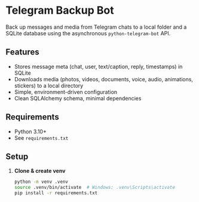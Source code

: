# Telegram Backup Bot

Back up messages and media from Telegram chats to a local folder and a SQLite database using the asynchronous `python-telegram-bot` API.

## Features
- Stores message meta (chat, user, text/caption, reply, timestamps) in SQLite
- Downloads media (photos, videos, documents, voice, audio, animations, stickers) to a local directory
- Simple, environment-driven configuration
- Clean SQLAlchemy schema, minimal dependencies

## Requirements
- Python 3.10+
- See `requirements.txt`

## Setup

1. **Clone & create venv**
   ```bash
   python -m venv .venv
   source .venv/bin/activate  # Windows: .venv\Scripts\activate
   pip install -r requirements.txt
